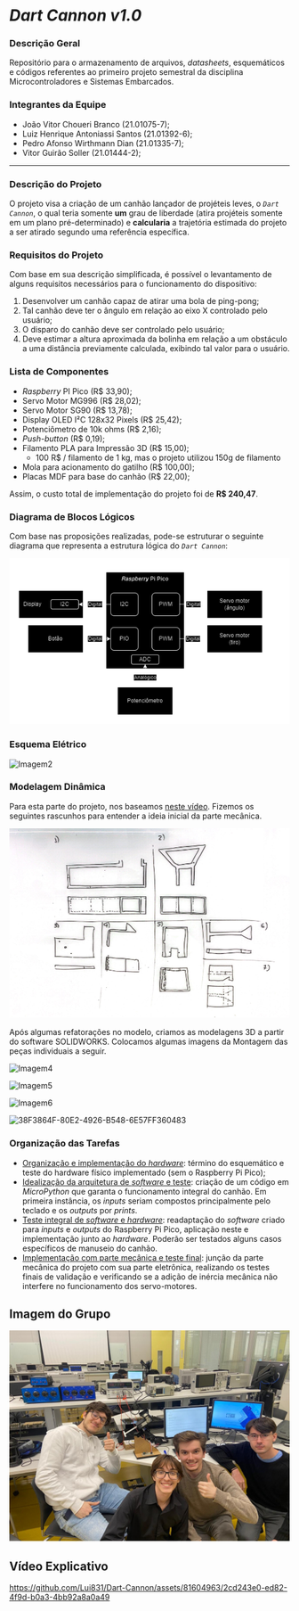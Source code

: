 # *Dart Cannon v1.0*

### **Descrição Geral**

Repositório para o armazenamento de arquivos, *datasheets*, esquemáticos e códigos referentes ao primeiro projeto semestral da disciplina Microcontroladores e Sistemas Embarcados.

### **Integrantes da Equipe**

- João Vitor Choueri Branco (21.01075-7);
- Luiz Henrique Antoniassi Santos (21.01392-6);
- Pedro Afonso Wirthmann Dian (21.01335-7);
- Vitor Guirão Soller (21.01444-2);

---

### **Descrição do Projeto**

O projeto visa a criação de um canhão lançador de projéteis leves, o *`Dart Cannon`*, o qual teria somente **um** grau de liberdade (atira projéteis somente em um plano pré-determinado) e **calcularia** a trajetória estimada do projeto a ser atirado segundo uma referência específica.

### **Requisitos do Projeto**

Com base em sua descrição simplificada, é possível o levantamento de alguns requisitos necessários para o funcionamento do dispositivo:
1. Desenvolver um canhão capaz de atirar uma bola de ping-pong;
2. Tal canhão deve ter o ângulo em relação ao eixo X controlado pelo usuário;
3. O disparo do canhão deve ser controlado pelo usuário;
4. Deve estimar a altura aproximada da bolinha em relação a um obstáculo a uma distância previamente calculada, exibindo tal valor para o usuário.

### **Lista de Componentes**

- *Raspberry* PI Pico (R$ 33,90);
- Servo Motor MG996 (R$ 28,02);
- Servo Motor SG90 (R$ 13,78);
- Display OLED I²C 128x32 Pixels (R$ 25,42);
- Potenciômetro de 10k ohms (R$ 2,16);
- *Push-button* (R$ 0,19);
- Filamento PLA para Impressão 3D (R$ 15,00);
    - 100 R$ / filamento de 1 kg, mas o projeto utilizou 150g de filamento
- Mola para acionamento do gatilho (R$ 100,00);
- Placas MDF para base do canhão (R$ 22,00);

Assim, o custo total de implementação do projeto foi de **R$ 240,47**.

### **Diagrama de Blocos Lógicos**

Com base nas proposições realizadas, pode-se estruturar o seguinte diagrama que representa a estrutura lógica do *`Dart Cannon`*:

![Imagem1](./Images/DartCannon.png)

### **Esquema Elétrico**

![Imagem2](./Images/Esquemático-Completo.png)

### **Modelagem Dinâmica**
 
Para esta parte do projeto, nos baseamos [neste vídeo](https://www.youtube.com/watch?v=1R21wWn0c1s). Fizemos os seguintes rascunhos para entender a ideia inicial da parte mecânica. 

![Imagem3](./Images/RascunhoMecanico.png)

Após algumas refatorações no modelo, criamos as modelagens 3D a partir do software SOLIDWORKS. Colocamos algumas imagens da Montagem das peças individuais a seguir.

![Imagem4](https://github.com/Lui831/Dart-Cannon/assets/81604963/f2fe73e1-2a98-4c5f-9cf9-e093c3e3fa21)

![Imagem5](https://github.com/Lui831/Dart-Cannon/assets/81604963/648a7397-d2a5-4270-a6f3-0889e88a1da9)

![Imagem6](https://github.com/Lui831/Dart-Cannon/assets/81604963/85ce1d1f-030c-4692-be62-e706cc0fc254)

![38F3864F-80E2-4926-B548-6E57FF360483](https://github.com/Lui831/Dart-Cannon/assets/81604963/b86ede53-81ba-4447-9c85-6557c5062c74)

### **Organização das Tarefas**

- <u>Organização e implementação do *hardware*</u>: término do esquemático e teste do hardware físico implementado (sem o Raspberry Pi Pico);
- <u>Idealização da arquitetura de *software* e teste</u>: criação de um código em *MicroPython* que garanta o funcionamento integral do canhão. Em primeira instância, os *inputs* seriam compostos principalmente pelo teclado e os *outputs* por *prints*.
- <u>Teste integral de *software* e *hardware*</u>: readaptação do *software* criado para *inputs* e *outputs* do Raspberry Pi Pico, aplicação neste e implementação junto ao *hardware*. Poderão ser testados alguns casos específicos de manuseio do canhão.
- <u>Implementação com parte mecânica e teste final</u>: junção da parte mecânica do projeto com sua parte eletrônica, realizando os testes finais de validação e verificando se a adição de inércia mecânica não interfere no funcionamento dos servo-motores.

## Imagem do Grupo

![Imagem3](./Images/Grupo.png)

## Vídeo Explicativo


https://github.com/Lui831/Dart-Cannon/assets/81604963/2cd243e0-ed82-4f9d-b0a3-4bb92a8a0a49


